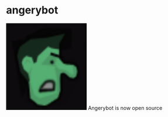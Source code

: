 # angerybot
![ListForks](https://raw.githubusercontent.com/rollermine2/angerybot/master/opensrc.png)
Angerybot is now open source

